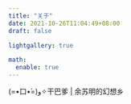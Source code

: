 ```yaml
---
title: "关于"
date: 2021-10-26T11:04:49+08:00
draft: false

lightgallery: true

math:
  enable: true
---
```


(=•̀口•́=)و✧干巴爹 | 余苏明的幻想乡
